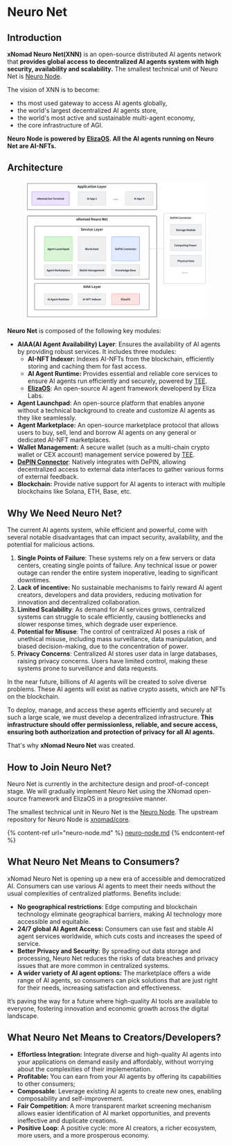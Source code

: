 # Neuro Net

## Introduction

**xNomad Neuro Net(XNN)** is an open-source distributed AI agents network that **provides global access to decentralized AI agents system with high security, availability and scalability.** The smallest technical unit of Neuro Net is [Neuro Node](neuro-node.md).

The vision of XNN is to become:

* ths most used gateway to access AI agents globally,
* the world's largest decentralized AI agents store,&#x20;
* the world's most active and sustainable multi-agent economy,
* the core infrastructure of AGI.

**Neuro Node is powered by** [**ElizaOS**](https://elizaos.ai)**. All the AI agents running on Neuro Net are AI-NFTs.**

## Architecture

<figure><img src="../../.gitbook/assets/image (3) (1) (1).png" alt=""><figcaption></figcaption></figure>

**Neuro Net** is composed of the following key modules:

* **AIAA(AI Agent Availability) Layer**: Ensures the availability of AI agents by providing robust services. It includes three modules:
  * **AI-NFT Indexer:** Indexes AI-NFTs from the blockchain, efficiently storing and caching them for fast access.
  * **AI Agent Runtime:** Provides essential and reliable core services to ensure AI agents run efficiently and securely, powered by [TEE](https://en.wikipedia.org/wiki/Trusted_execution_environment).
  * [**ElizaOS**](https://elizaos.ai): An open-source AI agent framework developerd by Eliza Labs.
* **Agent Launchpad**: An open-source platform that enables anyone without a technical background to create and customize AI agents as they like seamlessly.
* **Agent Marketplace:** An open-source marketplace protocol that allows users to buy, sell, lend and borrow AI agents on any general or dedicated AI-NFT marketplaces.
* **Wallet Management:** A secure wallet (such as a multi-chain crypto wallet or CEX account) management service powered by [TEE](https://en.wikipedia.org/wiki/Trusted_execution_environment).
* [**DePIN Connector**](depin-connector.md): Natively integrates with DePIN, allowing decentralized access to external data interfaces to gather various forms of external feedback.
* **Blockchain:** Provide native support for AI agents to interact with multiple blockchains like Solana, ETH, Base, etc.&#x20;

## Why We Need Neuro Net?

The current AI agents system, while efficient and powerful, come with several notable disadvantages that can impact security, availability, and the potential for malicious actions.

1. **Single Points of Failure**: These systems rely on a few servers or data centers, creating single points of failure. Any technical issue or power outage can render the entire system inoperative, leading to significant downtimes.
2. **Lack of incentive:** No sustainable mechanisms to fairly reward AI agent creators, developers and data providers, reducing motivation for innovation and decentralized collaboration.
3. **Limited Scalability**: As demand for AI services grows, centralized systems can struggle to scale efficiently, causing bottlenecks and slower response times, which degrade user experience.
4. **Potential for Misuse**: The control of centralized AI poses a risk of unethical misuse, including mass surveillance, data manipulation, and biased decision-making, due to the concentration of power.
5. **Privacy Concerns**: Centralized AI stores user data in large databases, raising privacy concerns. Users have limited control, making these systems prone to surveillance and data requests.

In the near future, billions of AI agents will be created to solve diverse problems. These AI agents will exist as native crypto assets, which are NFTs on the blockchain.

To deploy, manage, and access these agents efficiently and securely at such a large scale, we must develop a decentralized infrastructure. **This infrastructure should offer permissionless, reliable, and secure access, ensuring both authorization and protection of privacy for all AI agents.**

That's why **xNomad Neuro Net** was created.

## How to Join Neuro Net?

Neuro Net is currently in the architecture design and proof-of-concept stage. We will gradually implement Neuro Net using the XNomad open-source framework and ElizaOS in a progressive manner.

The smallest technical unit in Neuro Net is the [Neuro Node](neuro-node.md). The upstream repository for Neuro Node is [xnomad/core](https://github.com/xNomad-AI/core).

{% content-ref url="neuro-node.md" %}
[neuro-node.md](neuro-node.md)
{% endcontent-ref %}

## What Neuro Net Means to Consumers?

xNomad Neuro Net is opening up a new era of accessible and democratized AI. Consumers can use various AI agents to meet their needs without the usual complexities of centralized platforms. Benefits include:

* **No geographical restrictions**: Edge computing and blockchain technology eliminate geographical barriers, making AI technology more accessible and equitable.
* **24/7 global AI Agent Access:** Consumers can use fast and stable AI agent services worldwide, which cuts costs and increases the speed of service.
* **Better Privacy and Security:** By spreading out data storage and processing, Neuro Net reduces the risks of data breaches and privacy issues that are more common in centralized systems.
* **A wider variety of AI agent options:** The marketplace offers a wide range of AI agents, so consumers can pick solutions that are just right for their needs, increasing satisfaction and effectiveness.

It’s paving the way for a future where high-quality AI tools are available to everyone, fostering innovation and economic growth across the digital landscape.

## What Neuro Net Means to Creators/Developers?

* **Effortless Integration:** Integrate diverse and high-quality AI agents into your applications on demand easily and affordably, without worrying about the complexities of their implementation.
* **Profitable:** You can earn from your AI agents by offering its capabilities to other consumers;&#x20;
* **Composable**: Leverage existing AI agents to create new ones, enabling composability and self-improvement.
* **Fair Competition**: A more transparent market screening mechanism allows easier identification of AI market opportunities, and prevents ineffective and duplicate creations.
* **Positive Loop**: A positive cycle: more AI creators, a richer ecosystem, more users, and a more prosperous economy.
